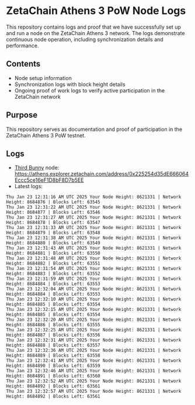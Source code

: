 # ZetaChain Athens 3 PoW Node Logs
This repository contains logs and proof that we have successfully set up and run a node on the ZetaChain Athens 3 network. The logs demonstrate continuous node operation, including synchronization details and performance.

## Contents
- Node setup information
- Synchronization logs with block height details
- Ongoing proof of work logs to verify active participation in the ZetaChain network

## Purpose
This repository serves as documentation and proof of participation in the ZetaChain Athens 3 PoW testnet.

## Logs

- [Third Bunny](https://thirdbunny.xyz/) node: https://athens.explorer.zetachain.com/address/0x225254d35dE666064Eccc5ce16eF1D8bF8D7b5EE
- Latest logs:
```
Thu Jan 23 12:31:16 AM UTC 2025 Your Node Height: 8621331 | Network Height: 8684876 | Blocks Left: 63545
Thu Jan 23 12:31:22 AM UTC 2025 Your Node Height: 8621331 | Network Height: 8684877 | Blocks Left: 63546
Thu Jan 23 12:31:27 AM UTC 2025 Your Node Height: 8621331 | Network Height: 8684878 | Blocks Left: 63547
Thu Jan 23 12:31:33 AM UTC 2025 Your Node Height: 8621331 | Network Height: 8684879 | Blocks Left: 63548
Thu Jan 23 12:31:38 AM UTC 2025 Your Node Height: 8621331 | Network Height: 8684880 | Blocks Left: 63549
Thu Jan 23 12:31:43 AM UTC 2025 Your Node Height: 8621331 | Network Height: 8684881 | Blocks Left: 63550
Thu Jan 23 12:31:48 AM UTC 2025 Your Node Height: 8621331 | Network Height: 8684882 | Blocks Left: 63551
Thu Jan 23 12:31:54 AM UTC 2025 Your Node Height: 8621331 | Network Height: 8684883 | Blocks Left: 63552
Thu Jan 23 12:31:59 AM UTC 2025 Your Node Height: 8621331 | Network Height: 8684884 | Blocks Left: 63553
Thu Jan 23 12:32:04 AM UTC 2025 Your Node Height: 8621331 | Network Height: 8684884 | Blocks Left: 63553
Thu Jan 23 12:32:10 AM UTC 2025 Your Node Height: 8621331 | Network Height: 8684885 | Blocks Left: 63554
Thu Jan 23 12:32:15 AM UTC 2025 Your Node Height: 8621331 | Network Height: 8684885 | Blocks Left: 63554
Thu Jan 23 12:32:20 AM UTC 2025 Your Node Height: 8621331 | Network Height: 8684886 | Blocks Left: 63555
Thu Jan 23 12:32:25 AM UTC 2025 Your Node Height: 8621331 | Network Height: 8684887 | Blocks Left: 63556
Thu Jan 23 12:32:31 AM UTC 2025 Your Node Height: 8621331 | Network Height: 8684888 | Blocks Left: 63557
Thu Jan 23 12:32:36 AM UTC 2025 Your Node Height: 8621331 | Network Height: 8684889 | Blocks Left: 63558
Thu Jan 23 12:32:41 AM UTC 2025 Your Node Height: 8621331 | Network Height: 8684890 | Blocks Left: 63559
Thu Jan 23 12:32:46 AM UTC 2025 Your Node Height: 8621331 | Network Height: 8684891 | Blocks Left: 63560
Thu Jan 23 12:32:52 AM UTC 2025 Your Node Height: 8621331 | Network Height: 8684892 | Blocks Left: 63561
Thu Jan 23 12:32:57 AM UTC 2025 Your Node Height: 8621331 | Network Height: 8684892 | Blocks Left: 63561
```
